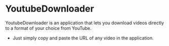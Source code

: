 # YoutubeDownloader
YoutubeDownloader is an application that lets you download videos directly to a format of your choice from YouTube. 
- Just simply copy and paste the URL of any video in the application.
